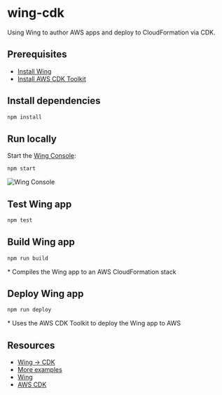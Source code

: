 # wing-cdk

Using Wing to author AWS apps and deploy to CloudFormation via CDK.

## Prerequisites

- [Install Wing](https://www.winglang.io/docs/)
- [Install AWS CDK Toolkit](https://docs.aws.amazon.com/cdk/v2/guide/cli.html)

## Install dependencies

```sh
npm install
```

## Run locally

Start the [Wing Console](https://www.winglang.io/docs/start-here/local):

```sh
npm start
```

![Wing Console](https://github.com/lukehedger/wing-cdk/assets/1913316/59400ba7-72fe-4ab5-805e-c10b6c1e2467)

## Test Wing app

```sh
npm test
```

## Build Wing app

```sh
npm run build
```

\* Compiles the Wing app to an AWS CloudFormation stack

## Deploy Wing app

```sh
npm run deploy
```

\* Uses the AWS CDK Toolkit to deploy the Wing app to AWS

## Resources

- [Wing -> CDK](https://www.winglang.io/docs/tools/cli#awscdk-platform)
- [More examples](https://github.com/winglang/examples/tree/main/examples/provider-specific/awscdk-hello-wing)
- [Wing](https://www.winglang.io/)
- [AWS CDK](https://aws.amazon.com/cdk/)

